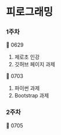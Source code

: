 ##
# 피로그래밍

### 1주차
🌱 0629
01. 제로초 인강
02. 깃허브 페이지 과제

🌱 0703
01. 파이썬 과제
01. Bootstrap 과제

### 2주차
🌱 0705
